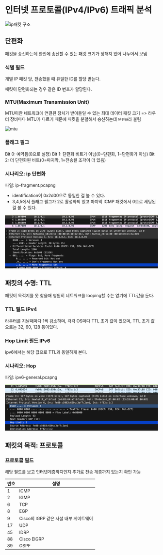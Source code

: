 # 인터넷 프로토콜(IPv4/IPv6) 트래픽 분석

![ip패킷 구조](https://t1.daumcdn.net/cfile/tistory/990608405B83908330)

## 단편화

패킷을 송신하는데 한번에 송신할 수 있는 패킷 크기가 정해져 있어 나누어서 보냄

### 식별 필드

개별 IP 패킷 당, 전송했을 때 유일한 ID를 할당 받는다.

패킷이 단편화되는 경우 같은 ID 번호가 할당된다.

### MTU(Maximum Transmission Unit)

MTU이란 네트워크에 연결된 장치가 받아들일 수 있는 최대 데이터 패킷 크기
=> 라우터 장비마다 MTU가 다르기 때문에 패킷을 분할해서 송신하는데 `단편화`라 불림

![mtu](https://www.cloudflare.com/resources/images/slt3lc6tev37/4scqAPBzaxHsj3SF9ikdFC/baf0be0ff26dc7f942ece5a834196856/mtu_fragmentation_diagram.png)

### 플래그 필그

Bit 0: 예약됨(0으로 설정)
Bit 1: 단편화 비트가 아님(0=단편화, 1=단편화가 아님)
Bit 2: 더 단편화된 비트(0=마지막, 1=전송될 조각이 더 있음)

### 시나리오: ip 단편화

파일: ip-fragment.pcapng

- identification이 0x2d00으로 동일한 걸 볼 수 있다.
- 3,4,5에서 플래그 필그가 2로 활성화되 있고 마지막 ICMP 패킷에서 0으로 세팅된 걸 볼 수 있다.

![ip-fragment.png](./images/ip-fragment.png)

## 패킷의 수명: TTL

패킷이 목적지를 못 찾을때 영원히 네트워크를 looping할 수는 없기에 TTL값을 둔다.

### TTL 필드 IPv4

라우터를 지날때마다 1씩 감소하며, 각각 OS마다 TTL 초기 값이 있으며, TTL 초기 값으로는 32, 60, 128 등이있다.

### Hop Limit 필드 IPv6

ipv6에서는 해당 값으로 TTL과 동일하게 본다.

### 시나리오: Hop

파일: ipv6-general.pcapng

![ipv6-general.png](./images/ipv6-general.png)

## 패킷의 목적: 프로토콜

### 프로토콜 필드

해당 필드를 보고 인터넷계층까지인지 추가로 전송 계층까지 있는지 확인 가능

|번호|설명|
|-|-|
|1|ICMP|
|2|IGMP|
|6|TCP|
|8|EGP|
|9|Cisco의 IGRP 같은 사설 내부 게이트웨이|
|17|UDP|
|45|IDRP|
|88|Cisco EIGRP|
|89|OSPF|

